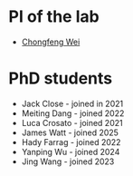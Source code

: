 # PI of the lab
- [Chongfeng Wei](chongfengwei.com)

# PhD students
- Jack Close - joined in 2021
- Meiting Dang - joined 2022
- Luca Crosato - joined 2021
- James Watt - joined 2025
- Hady Farrag - joined 2022
- Yanping Wu - joined 2024
- Jing Wang - joined 2023
